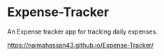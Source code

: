 # Expense-Tracker
An Expense tracker app for tracking daily expenses.

https://naimahassan43.github.io/Expense-Tracker/
